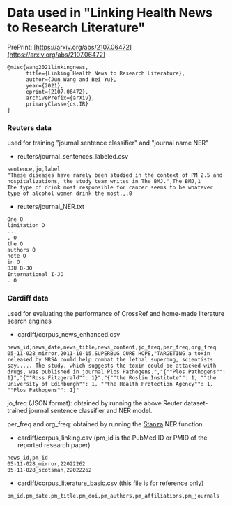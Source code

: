 # Data used in "Linking Health News to Research Literature"

PrePrint: [https://arxiv.org/abs/2107.06472](https://arxiv.org/abs/2107.06472)

```
@misc{wang2021linkingnews,
      title={Linking Health News to Research Literature}, 
      author={Jun Wang and Bei Yu},
      year={2021},
      eprint={2107.06472},
      archivePrefix={arXiv},
      primaryClass={cs.IR}
}
```

### Reuters data ###
used for training "journal sentence classifier" and "journal name NER"

- reuters/journal_sentences_labeled.csv
```
sentence,jo,label
"These diseases have rarely been studied in the context of PM 2.5 and hospitalizations, the study team writes in The BMJ.",The BMJ,1
The type of drink most responsible for cancer seems to be whatever type of alcohol women drink the most.,,0
```

- reuters/journal_NER.txt
```
One O
limitation O
...
, O
the O
authors O
note O
in O
BJU B-JO
International I-JO
. O
```

### Cardiff data ###
used for evaluating the performance of CrossRef and home-made literature search engines

- cardiff/corpus_news_enhanced.csv
```
news_id,news_date,news_title,news_content,jo_freq,per_freq,org_freq
05-11-028_mirror,2011-10-15,SUPERBUG CURE HOPE,"TARGETING a toxin released by MRSA could help combat the lethal superbug, scientists say..... The study, which suggests the toxin could be attacked with drugs, was published in journal Plos Pathogens.","{""Plos Pathogens"": 1}","{""Ross Fitzgerald"": 1}","{""the Roslin Institute"": 1, ""the University of Edinburgh"": 1, ""the Health Protection Agency"": 1, ""Plos Pathogens"": 1}"
```
jo_freq (JSON format): obtained by running the above Reuter dataset-trained journal sentence classifier and NER model.

per_freq and org_freq: obtained by running the [Stanza](https://stanfordnlp.github.io/stanza/) NER function.


- cardiff/corpus_linking.csv (pm_id is the PubMed ID or PMID of the reported research paper)
```
news_id,pm_id
05-11-028_mirror,22022262
05-11-028_scotsman,22022262
```

- cardiff/corpus_literature_basic.csv (this file is for reference only)
```
pm_id,pm_date,pm_title,pm_doi,pm_authors,pm_affiliations,pm_journals
```
